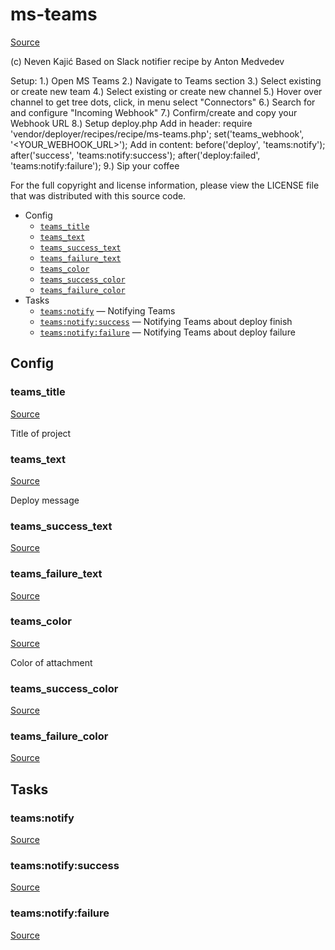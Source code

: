 <!-- DO NOT EDIT THIS FILE! -->
<!-- Instead edit contrib/ms-teams.php -->
<!-- Then run bin/docgen -->

# ms-teams

[Source](/contrib/ms-teams.php)

(c) Neven Kajić
Based on Slack notifier recipe by Anton Medvedev

Setup:
  1.) Open MS Teams
  2.) Navigate to Teams section
  3.) Select existing or create new team
  4.) Select existing or create new channel
  5.) Hover over channel to get tree dots, click, in menu select "Connectors"
  6.) Search for and configure "Incoming Webhook"
  7.) Confirm/create and copy your Webhook URL
  8.) Setup deploy.php
      Add in header:
       require 'vendor/deployer/recipes/recipe/ms-teams.php';
       set('teams_webhook', '<YOUR_WEBHOOK_URL>');
      Add in content:
       before('deploy', 'teams:notify');
       after('success', 'teams:notify:success');
       after('deploy:failed', 'teams:notify:failure');
  9.) Sip your coffee

For the full copyright and license information, please view the LICENSE
file that was distributed with this source code.


* Config
  * [`teams_title`](#teams_title)
  * [`teams_text`](#teams_text)
  * [`teams_success_text`](#teams_success_text)
  * [`teams_failure_text`](#teams_failure_text)
  * [`teams_color`](#teams_color)
  * [`teams_success_color`](#teams_success_color)
  * [`teams_failure_color`](#teams_failure_color)
* Tasks
  * [`teams:notify`](#teams:notify) — Notifying Teams
  * [`teams:notify:success`](#teams:notify:success) — Notifying Teams about deploy finish
  * [`teams:notify:failure`](#teams:notify:failure) — Notifying Teams about deploy failure

## Config
### teams_title
[Source](/contrib/ms-teams.php#L32)

Title of project

### teams_text
[Source](/contrib/ms-teams.php#L37)

Deploy message

### teams_success_text
[Source](/contrib/ms-teams.php#L38)



### teams_failure_text
[Source](/contrib/ms-teams.php#L39)



### teams_color
[Source](/contrib/ms-teams.php#L42)

Color of attachment

### teams_success_color
[Source](/contrib/ms-teams.php#L43)



### teams_failure_color
[Source](/contrib/ms-teams.php#L44)




## Tasks
### teams:notify
[Source](/contrib/ms-teams.php#L47)



### teams:notify:success
[Source](/contrib/ms-teams.php#L62)



### teams:notify:failure
[Source](/contrib/ms-teams.php#L77)



